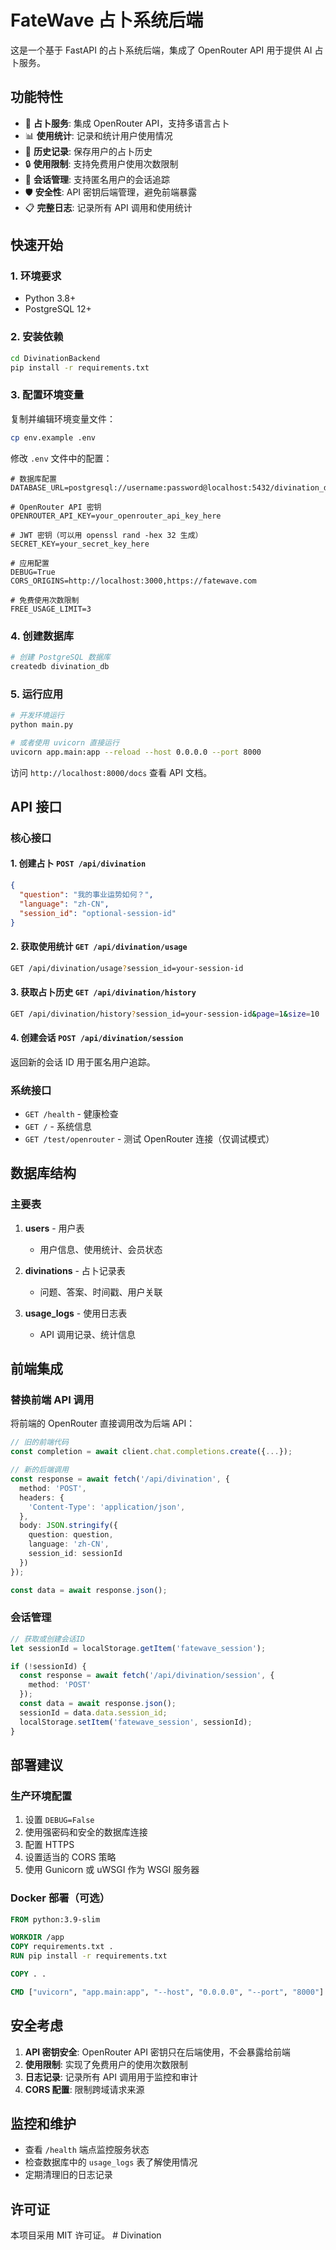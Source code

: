 # FateWave 占卜系统后端

这是一个基于 FastAPI 的占卜系统后端，集成了 OpenRouter API 用于提供 AI 占卜服务。

## 功能特性

- 🔮 **占卜服务**: 集成 OpenRouter API，支持多语言占卜
- 📊 **使用统计**: 记录和统计用户使用情况
- 🏪 **历史记录**: 保存用户的占卜历史
- 🔒 **使用限制**: 支持免费用户使用次数限制
- 📝 **会话管理**: 支持匿名用户的会话追踪
- 🛡️ **安全性**: API 密钥后端管理，避免前端暴露
- 📋 **完整日志**: 记录所有 API 调用和使用统计

## 快速开始

### 1. 环境要求

- Python 3.8+
- PostgreSQL 12+

### 2. 安装依赖

```bash
cd DivinationBackend
pip install -r requirements.txt
```

### 3. 配置环境变量

复制并编辑环境变量文件：

```bash
cp env.example .env
```

修改 `.env` 文件中的配置：

```env
# 数据库配置
DATABASE_URL=postgresql://username:password@localhost:5432/divination_db

# OpenRouter API 密钥
OPENROUTER_API_KEY=your_openrouter_api_key_here

# JWT 密钥（可以用 openssl rand -hex 32 生成）
SECRET_KEY=your_secret_key_here

# 应用配置
DEBUG=True
CORS_ORIGINS=http://localhost:3000,https://fatewave.com

# 免费使用次数限制
FREE_USAGE_LIMIT=3
```

### 4. 创建数据库

```bash
# 创建 PostgreSQL 数据库
createdb divination_db
```

### 5. 运行应用

```bash
# 开发环境运行
python main.py

# 或者使用 uvicorn 直接运行
uvicorn app.main:app --reload --host 0.0.0.0 --port 8000
```

访问 `http://localhost:8000/docs` 查看 API 文档。

## API 接口

### 核心接口

#### 1. 创建占卜 `POST /api/divination`

```json
{
  "question": "我的事业运势如何？",
  "language": "zh-CN",
  "session_id": "optional-session-id"
}
```

#### 2. 获取使用统计 `GET /api/divination/usage`

```bash
GET /api/divination/usage?session_id=your-session-id
```

#### 3. 获取占卜历史 `GET /api/divination/history`

```bash
GET /api/divination/history?session_id=your-session-id&page=1&size=10
```

#### 4. 创建会话 `POST /api/divination/session`

返回新的会话 ID 用于匿名用户追踪。

### 系统接口

- `GET /health` - 健康检查
- `GET /` - 系统信息
- `GET /test/openrouter` - 测试 OpenRouter 连接（仅调试模式）

## 数据库结构

### 主要表

1. **users** - 用户表
   - 用户信息、使用统计、会员状态

2. **divinations** - 占卜记录表
   - 问题、答案、时间戳、用户关联

3. **usage_logs** - 使用日志表
   - API 调用记录、统计信息

## 前端集成

### 替换前端 API 调用

将前端的 OpenRouter 直接调用改为后端 API：

```typescript
// 旧的前端代码
const completion = await client.chat.completions.create({...});

// 新的后端调用
const response = await fetch('/api/divination', {
  method: 'POST',
  headers: {
    'Content-Type': 'application/json',
  },
  body: JSON.stringify({
    question: question,
    language: 'zh-CN',
    session_id: sessionId
  })
});

const data = await response.json();
```

### 会话管理

```typescript
// 获取或创建会话ID
let sessionId = localStorage.getItem('fatewave_session');

if (!sessionId) {
  const response = await fetch('/api/divination/session', {
    method: 'POST'
  });
  const data = await response.json();
  sessionId = data.data.session_id;
  localStorage.setItem('fatewave_session', sessionId);
}
```

## 部署建议

### 生产环境配置

1. 设置 `DEBUG=False`
2. 使用强密码和安全的数据库连接
3. 配置 HTTPS
4. 设置适当的 CORS 策略
5. 使用 Gunicorn 或 uWSGI 作为 WSGI 服务器

### Docker 部署（可选）

```dockerfile
FROM python:3.9-slim

WORKDIR /app
COPY requirements.txt .
RUN pip install -r requirements.txt

COPY . .

CMD ["uvicorn", "app.main:app", "--host", "0.0.0.0", "--port", "8000"]
```

## 安全考虑

1. **API 密钥安全**: OpenRouter API 密钥只在后端使用，不会暴露给前端
2. **使用限制**: 实现了免费用户的使用次数限制
3. **日志记录**: 记录所有 API 调用用于监控和审计
4. **CORS 配置**: 限制跨域请求来源

## 监控和维护

- 查看 `/health` 端点监控服务状态
- 检查数据库中的 `usage_logs` 表了解使用情况
- 定期清理旧的日志记录

## 许可证

本项目采用 MIT 许可证。 # Divination
